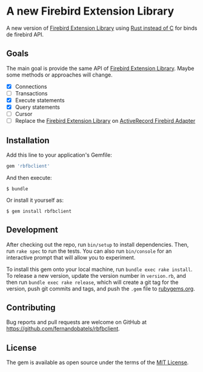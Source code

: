 # A new Firebird Extension Library 

A new version of [Firebird Extension Library](https://github.com/rowland/fb) using [Rust instead of C](https://github.com/fernandobatels/rsfbclient) for binds de firebird API. 

## Goals

The main goal is provide the same API of [Firebird Extension Library](https://github.com/rowland/fb). Maybe some methods or approaches will change. 

- [x] Connections
- [ ] Transactions
- [x] Execute statements
- [x] Query statements
- [ ] Cursor
- [ ] Replace the [Firebird Extension Library](https://github.com/rowland/fb) on [ActiveRecord Firebird Adapter](https://github.com/FabioMR/firebird_adapter)

## Installation

Add this line to your application's Gemfile:

```ruby
gem 'rbfbclient'
```

And then execute:

    $ bundle

Or install it yourself as:

    $ gem install rbfbclient

## Development

After checking out the repo, run `bin/setup` to install dependencies. Then, run `rake spec` to run the tests. You can also run `bin/console` for an interactive prompt that will allow you to experiment.

To install this gem onto your local machine, run `bundle exec rake install`. To release a new version, update the version number in `version.rb`, and then run `bundle exec rake release`, which will create a git tag for the version, push git commits and tags, and push the `.gem` file to [rubygems.org](https://rubygems.org).

## Contributing

Bug reports and pull requests are welcome on GitHub at https://github.com/fernandobatels/rbfbclient.

## License

The gem is available as open source under the terms of the [MIT License](https://opensource.org/licenses/MIT).

